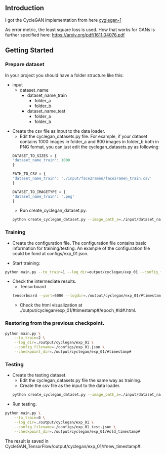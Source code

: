 ## Introduction

I got the CycleGAN implementation from here [cyglegan-1](https://github.com/leehomyc/cyclegan-1)

As error metric, the least square loss is used. How that works for GANs is further specified here: https://arxiv.org/pdf/1611.04076.pdf


## Getting Started
### Prepare dataset
In your project you should have a folder structure like this:

- input
	- dataset_name
		- dataset_name_train
			- folder_a
			- folder_b
		- dataset_name_test
			- folder_a
			- folder_b

* Create the csv file as input to the data loader. 
	* Edit the cyclegan_datasets.py file. For example, if your dataset contains 1000 images in folder_a and 800 images in folder_b both in PNG format, you can just edit the cyclegan_datasets.py as following:
	```python
	DATASET_TO_SIZES = {
    'dataset_name_train': 1000
	}

	PATH_TO_CSV = {
    'dataset_name_train': './input/face2ramen/face2ramen_train.csv'
	}

	DATASET_TO_IMAGETYPE = {
    'dataset_name_train': '.png'
	}

	``` 
	* Run create_cyclegan_dataset.py:
	```bash
	python create_cyclegan_dataset.py --image_path_a=./input/dataset_name/dataset_name_train/folder_a --image_path_b=./input/dataset_name/dataset_name_train/folder_b --dataset_name="dataset_name_train" --do_shuffle=0
	```

### Training
* Create the configuration file. The configuration file contains basic information for training/testing. An example of the configuration file could be fond at configs/exp_01.json. 

* Start training:
```bash
python main.py --to_train=1 --log_dir=output/cyclegan/exp_01 --config_filename=configs/exp_01.json
```
* Check the intermediate results.
	* Tensorboard
	```bash
	tensorboard --port=6006 --logdir=./output/cyclegan/exp_01/#timestamp# 
	```
	* Check the html visualization at ./output/cyclegan/exp_01/#timestamp#/epoch_#id#.html.  

### Restoring from the previous checkpoint.
```bash
python main.py \
    --to_train=2 \
    --log_dir=./output/cyclegan/exp_01 \
    --config_filename=./configs/exp_01.json \
    --checkpoint_dir=./output/cyclegan/exp_01/#timestamp#
```
### Testing
* Create the testing dataset.
	* Edit the cyclegan_datasets.py file the same way as training.
	* Create the csv file as the input to the data loader. 
	```bash
 	python create_cyclegan_dataset.py --image_path_a=./input/dataset_name/dataset_name_test/folder_a --image_path_b=./input/dataset_name/dataset_name_test/folder_b --dataset_name="dataset_name_test" --do_shuffle=0
	```
* Run testing.
```bash
python main.py \
    --to_train=0 \
    --log_dir=./output/cyclegan/exp_01 \
    --config_filename=./configs/exp_01_test.json \
    --checkpoint_dir=./output/cyclegan/exp_01/#old_timestamp# 
```
The result is saved in CycleGAN_TensorFlow/output/cyclegan/exp_01/#new_timestamp#.




